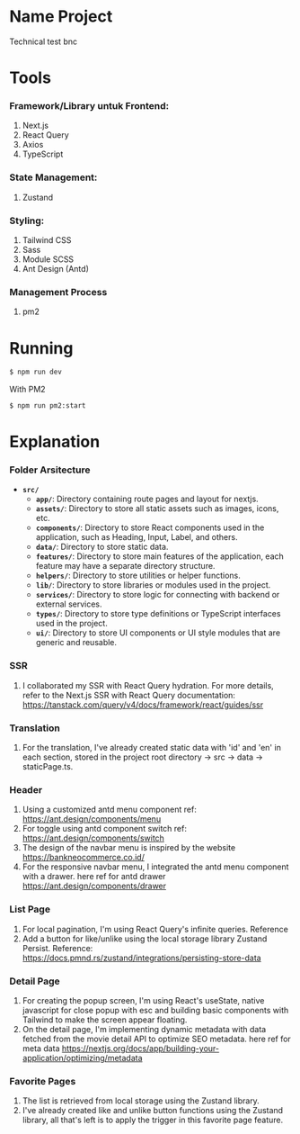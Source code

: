 # Name Project

Technical test bnc

# Tools

### Framework/Library untuk Frontend:
1. Next.js
2. React Query
3. Axios
4. TypeScript

### State Management:

1. Zustand

### Styling:

1. Tailwind CSS
2. Sass
3. Module SCSS
4. Ant Design (Antd)

### Management Process
1. pm2

# Running

```bash
$ npm run dev
```

With PM2
```bash
$ npm run pm2:start
```

# Explanation

### Folder Arsitecture
- **`src/`**
    - **`app/`**: Directory containing route pages and layout for nextjs.
    - **`assets/`**: Directory to store all static assets such as images, icons, etc.
    - **`components/`**: Directory to store React components used in the application, such as Heading, Input, Label, and others.
    - **`data/`**: Directory to store static data.
    - **`features/`**: Directory to store main features of the application, each feature may have a separate directory structure.
    - **`helpers/`**: Directory to store utilities or helper functions.
    - **`lib/`**: Directory to store libraries or modules used in the project.
    - **`services/`**: Directory to store logic for connecting with backend or external services.
    - **`types/`**: Directory to store type definitions or TypeScript interfaces used in the project.
    - **`ui/`**: Directory to store UI components or UI style modules that are generic and reusable.

### SSR
1. I collaborated my SSR with React Query hydration. For more details, refer to the Next.js SSR with React Query documentation: https://tanstack.com/query/v4/docs/framework/react/guides/ssr

### Translation
1. For the translation, I've already created static data with 'id' and 'en' in each section, stored in the project root directory -> src -> data -> staticPage.ts.

### Header
1. Using a customized antd menu component ref: https://ant.design/components/menu
2. For toggle using antd component switch ref: https://ant.design/components/switch
3. The design of the navbar menu is inspired by the website https://bankneocommerce.co.id/
4. For the responsive navbar menu, I integrated the antd menu component with a drawer. here ref for antd drawer https://ant.design/components/drawer

### List Page
1. For local pagination, I'm using React Query's infinite queries. Reference
2. Add a button for like/unlike using the local storage library Zustand Persist. Reference: https://docs.pmnd.rs/zustand/integrations/persisting-store-data

### Detail Page
1. For creating the popup screen, I'm using React's useState, native javascript for close popup with esc and building basic components with Tailwind to make the screen appear floating.
2. On the detail page, I'm implementing dynamic metadata with data fetched from the movie detail API to optimize SEO metadata. here ref for meta data https://nextjs.org/docs/app/building-your-application/optimizing/metadata

### Favorite Pages
1. The list is retrieved from local storage using the Zustand library.
2. I've already created like and unlike button functions using the Zustand library, all that's left is to apply the trigger in this favorite page feature.

